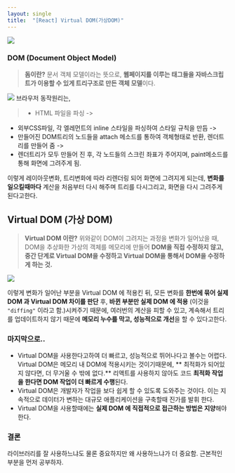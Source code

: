 ```yaml
---
layout: single
title:  "[React] Virtual DOM(가상DOM)"
---
```


![](https://velog.velcdn.com/images/eenooyos/post/031db58a-6bd9-4154-8909-a0c3ce52eca2/image.jpeg)

### DOM (Document Object Model)
> **돔이란?** 문서 객체 모델이라는 뜻으로, **웹페이지를 이루는 태그들을 자바스크립트가 이용할 수 있게 트리구조로 만든 객체 모델**이다.

![](https://velog.velcdn.com/images/eenooyos/post/2e89336e-96e4-4cf7-89ec-3159cee21f55/image.png)
브라우저 동작원리는, 

> * HTML 파일을 파싱 -> 
* 외부CSS파일, 각 엘레먼트의 inline 스타일을 파싱하여 스타일 규칙을 만듬 ->
* 만들어진 DOM트리의 노드들을 attach 메소드를 통하여 객체형태로 반환, 렌더트리를 만들어 줌 ->
* 렌더트리가 모두 만들어 진 후, 각 노드들의 스크린 좌표가 주어지며, paint메소드를 통해 화면에 그려주게 됨.

이렇게 레이아웃변화, 트리변화에 따라 리렌더링 되어 화면에 그려지게 되는데, 
**변화를 일으킬때마다** 계산을 처음부터 다시 해주며 트리를 다시그리고, 화면을 다시 그려주게 된다고한다. 


## Virtual DOM (가상 DOM)
> **Virtual DOM 이란?** 위와같이 DOM이 그려지는 과정을 변화가 일어났을 때, DOM을 추상화한 가상의 객체를 메모리에 만들어 **DOM을 직접 수정하지 않고, 
중간 단계로 Virtual DOM을 수정하고 Virtual DOM을 통해서 DOM을 수정하게 하는 것.**

![](https://velog.velcdn.com/images/eenooyos/post/ce647a75-1bd0-4f7d-a9f6-fe082890007a/image.webp)

이렇게 변화가 일어난 부분을 Virtual DOM 에 적용킨 뒤, 
모든 변화를 **한번에 묶어 실제 DOM 과 Virtual DOM 차이를 판단** 후,
**바뀐 부분만 실제 DOM 에 적용** (이것을 ```"diffing"``` 이라고 함.)시켜주기 때문에, 
여러번의 계산을 피할 수 있고, 
계속해서 트리를 업데이트하지 않기 때문에 **메모리 누수를 막고, 
성능적으로 개선**을 할 수 있다고한다.

### 마지막으로..
* Virtual DOM을 사용한다고하여 더 빠르고, 성능적으로 뛰어나다고 볼수는 어렵다.
 Virtual DOM은 메모리 내 DOM에 적용시키는 것이기때문에, 
** 최적화가 되어있지 않다면, 더 무거울 수 밖에 없다.**
 리액트를 사용하지 않아도 코드 **최적화 작업을 한다면 DOM 작업이 더 빠르게 수행**된다.
* Virtual DOM은 개발자가 작업을 보다 쉽게 할 수 있도록 도와주는 것이다.
이는 지속적으로 데이터가 변하는 대규모 애플리케이션을 구축할때 진가를 발휘 한다.
* Virtual DOM을 사용할때에는 **실제 DOM 에 직접적으로 접근하는 방법은 지양**해야한다.

### 결론
라이브러리를 잘 사용하느냐도 물론 중요하지만 왜 사용하느냐가 더 중요함.
근본적인 부분을 먼저 공부하자.


